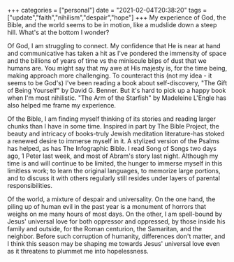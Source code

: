 +++
categories = ["personal"]
date = "2021-02-04T20:38:20"
tags = ["update","faith","nihilism","despair","hope"]
+++
My experience of God, the Bible, and the world seems to be in motion, like a mudslide down a steep hill. What's at the bottom I wonder?

Of God, I am struggling to connect. My confidence that He is near at hand and communicative has taken a hit as I've pondered the immensity of space and the billions of years of time vs the miniscule blips of dust that we humans are. You might say that my awe at His majesty is, for the time being, making approach more challenging. To counteract this (not my idea - it seems to be God's) I've been reading a book about self-discovery, "The Gift of Being Yourself" by David G. Benner. But it's hard to pick up a happy book when I'm most nihilistic. "The Arm of the Starfish" by Madeleine L'Engle has also helped me frame my experience.

Of the Bible, I am finding myself thinking of its stories and reading larger chunks than I have in some time. Inspired in part by The Bible Project, the beauty and intricacy of books-truly Jewish meditation literature-has stoked a renewed desire to immerse myself in it. A stylized version of the Psalms has helped, as has The Infographic Bible. I read Song of Songs two days ago, 1 Peter last week, and most of Abram's story last night. Although my time is and will continue to be limited, the hunger to immerse myself in this limitless work; to learn the original languages, to memorize large portions, and to discuss it with others regularly still resides under layers of parental responsibilities.

Of the world, a mixture of despair and universality. On the one hand, the piling up of human evil in the past year is a monument of horrors that weighs on me many hours of most days. On the other, I am spell-bound by Jesus' universal love for both oppressor and oppressed, by those inside his family and outside, for the Roman centurion, the Samaritan, and the neighbor. Before such corruption of humanity, differences don't matter, and I think this season may be shaping me towards Jesus' universal love even as it threatens to plummet me into hopelessness.
